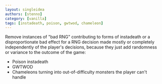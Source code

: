 ```yaml
---
layout: singleidea
authors: [stenno]
category: [vanilla]
tags: [instadeath, poison, gwtwod, chameleon]
---
```

Remove instances of "bad RNG" contributing to forms of instadeath or a disproportionate bad effect for a RNG decision made mostly or completely independently of the player's decisions, because they just add randomness or variance to the outcome of the game:
* Poison instadeath
* GWTWOD
* Chameleons turning into out-of-difficulty monsters the player can't handle
